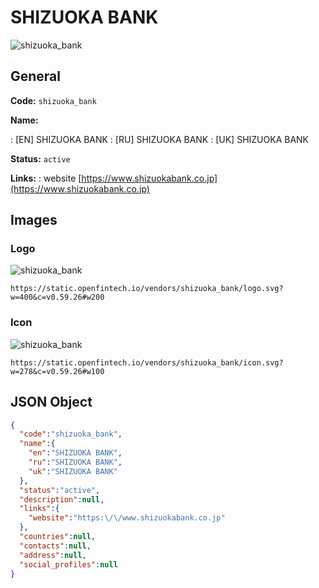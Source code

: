 
# SHIZUOKA BANK 
![shizuoka_bank](https://static.openfintech.io/vendors/shizuoka_bank/logo.svg?w=400&c=v0.59.26#w200)  

## General 
 
**Code:** `shizuoka_bank` 
 
**Name:** 
 
:	[EN] SHIZUOKA BANK 
:	[RU] SHIZUOKA BANK 
:	[UK] SHIZUOKA BANK 
 
**Status:** `active` 
 
**Links:** 
: website [https://www.shizuokabank.co.jp](https://www.shizuokabank.co.jp) 
 

## Images 

### Logo 
 
![shizuoka_bank](https://static.openfintech.io/vendors/shizuoka_bank/logo.svg?w=400&c=v0.59.26#w200)  

```
https://static.openfintech.io/vendors/shizuoka_bank/logo.svg?w=400&c=v0.59.26#w200
```  

### Icon 
 
![shizuoka_bank](https://static.openfintech.io/vendors/shizuoka_bank/icon.svg?w=278&c=v0.59.26#w100)  

```
https://static.openfintech.io/vendors/shizuoka_bank/icon.svg?w=278&c=v0.59.26#w100
```  

## JSON Object 

```json
{
  "code":"shizuoka_bank",
  "name":{
    "en":"SHIZUOKA BANK",
    "ru":"SHIZUOKA BANK",
    "uk":"SHIZUOKA BANK"
  },
  "status":"active",
  "description":null,
  "links":{
    "website":"https:\/\/www.shizuokabank.co.jp"
  },
  "countries":null,
  "contacts":null,
  "address":null,
  "social_profiles":null
}
```  
